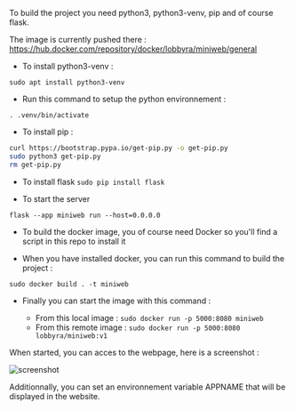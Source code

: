 To build the project you need python3, python3-venv, pip and of course flask.

The image is currently pushed there : https://hub.docker.com/repository/docker/lobbyra/miniweb/general

- To install python3-venv :

`sudo apt install python3-venv`

- Run this command to setup the python environnement :

`. .venv/bin/activate`

- To install pip :

```bash
curl https://bootstrap.pypa.io/get-pip.py -o get-pip.py
sudo python3 get-pip.py
rm get-pip.py
```

- To install flask
`sudo pip install flask`

- To start the server

`flask --app miniweb run --host=0.0.0.0`

- To build the docker image, you of course need Docker so you'll find a script in this repo to install it

- When you have installed docker, you can run this command to build the project :

`sudo docker build . -t miniweb`

- Finally you can start the image with this command :

  - From this local image :
`sudo docker run -p 5000:8080 miniweb`
  - From this remote image :
`sudo docker run -p 5000:8080 lobbyra/miniweb:v1`

When started, you can acces to the webpage, here is a screenshot :

![screenshot](https://i.imgur.com/giIfIdi.png)

Additionnally, you can set an environnement variable APPNAME that will be displayed in the website.
